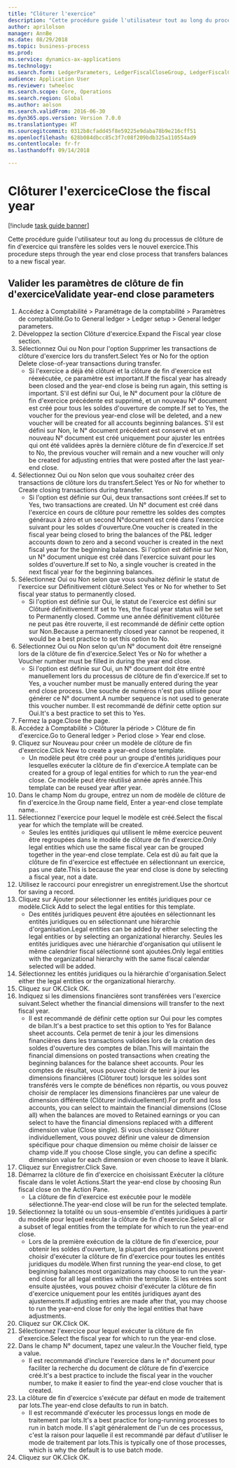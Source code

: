 ```yaml
--- 
title: "Clôturer l'exercice"
description: "Cette procédure guide l'utilisateur tout au long du processus de clôture de fin d'exercice qui transfère les soldes vers le nouvel exercice."
author: aprilolson
manager: AnnBe
ms.date: 08/29/2018
ms.topic: business-process
ms.prod: 
ms.service: dynamics-ax-applications
ms.technology: 
ms.search.form: LedgerParameters, LedgerFiscalCloseGroup, LedgerFiscalCloseAddLedger, SysLookupMultiSelectGrid, LedgerFiscalCloseRunGroup
audience: Application User
ms.reviewer: twheeloc
ms.search.scope: Core, Operations
ms.search.region: Global
ms.author: aolson
ms.search.validFrom: 2016-06-30
ms.dyn365.ops.version: Version 7.0.0
ms.translationtype: HT
ms.sourcegitcommit: 0312b8cfadd45f8e59225e9daba78b9e216cff51
ms.openlocfilehash: 628b084dbcc85c3f7c08f209bdb325a110554ad9
ms.contentlocale: fr-fr
ms.lasthandoff: 09/14/2018

---
```

# <a name="close-the-fiscal-year"></a><span data-ttu-id="909ef-103">Clôturer l'exercice</span><span class="sxs-lookup"><span data-stu-id="909ef-103">Close the fiscal year</span></span>

[!include [task guide banner](../../includes/task-guide-banner.md)]

<span data-ttu-id="909ef-104">Cette procédure guide l'utilisateur tout au long du processus de clôture de fin d'exercice qui transfère les soldes vers le nouvel exercice.</span><span class="sxs-lookup"><span data-stu-id="909ef-104">This procedure steps through the year end close process that transfers balances to a new fiscal year.</span></span>


## <a name="validate-year-end-close-parameters"></a><span data-ttu-id="909ef-105">Valider les paramètres de clôture de fin d'exercice</span><span class="sxs-lookup"><span data-stu-id="909ef-105">Validate year-end close parameters</span></span>
1. <span data-ttu-id="909ef-106">Accédez à Comptabilité > Paramétrage de la comptabilité > Paramètres de comptabilité.</span><span class="sxs-lookup"><span data-stu-id="909ef-106">Go to General ledger > Ledger setup > General ledger parameters.</span></span>
2. <span data-ttu-id="909ef-107">Développez la section Clôture d'exercice.</span><span class="sxs-lookup"><span data-stu-id="909ef-107">Expand the Fiscal year close section.</span></span>
3. <span data-ttu-id="909ef-108">Sélectionnez Oui ou Non pour l'option Supprimer les transactions de clôture d'exercice lors du transfert.</span><span class="sxs-lookup"><span data-stu-id="909ef-108">Select Yes or No for the option Delete close-of-year transactions during transfer.</span></span>
    * <span data-ttu-id="909ef-109">Si l'exercice a déjà été clôturé et la clôture de fin d'exercice est réexécutée, ce paramètre est important.</span><span class="sxs-lookup"><span data-stu-id="909ef-109">If the fiscal year has already been closed and the year-end close is being run again, this setting is important.</span></span> <span data-ttu-id="909ef-110">S'il est défini sur Oui, le N° document pour la clôture de fin d'exercice précédente est supprimé, et un nouveau N° document est créé pour tous les soldes d'ouverture de compte.</span><span class="sxs-lookup"><span data-stu-id="909ef-110">If set to Yes, the voucher for the previous year-end close will be deleted, and a new voucher will be created for all accounts beginning balances.</span></span> <span data-ttu-id="909ef-111">S'il est défini sur Non, le N° document précédent est conservé et un nouveau N° document est créé uniquement pour ajuster les entrées qui ont été validées après la dernière clôture de fin d'exercice.</span><span class="sxs-lookup"><span data-stu-id="909ef-111">If set to No, the previous voucher will remain and a new voucher will only be created for adjusting entries that were posted after the last year-end close.</span></span>  
4. <span data-ttu-id="909ef-112">Sélectionnez Oui ou Non selon que vous souhaitez créer des transactions de clôture lors du transfert.</span><span class="sxs-lookup"><span data-stu-id="909ef-112">Select Yes or No for whether to Create closing transactions during transfer.</span></span>
    * <span data-ttu-id="909ef-113">Si l'option est définie sur Oui, deux transactions sont créées.</span><span class="sxs-lookup"><span data-stu-id="909ef-113">If set to Yes, two transactions are created.</span></span> <span data-ttu-id="909ef-114">Un N° document est créé dans l'exercice en cours de clôture pour remettre les soldes des comptes généraux à zéro et un second N°document est créé dans l'exercice suivant pour les soldes d'ouverture.</span><span class="sxs-lookup"><span data-stu-id="909ef-114">One voucher is created in the fiscal year being closed to bring the balances of the P&L ledger accounts down to zero and a second voucher is created in the next fiscal year for the beginning balances.</span></span> <span data-ttu-id="909ef-115">Si l'option est définie sur Non, un N° document unique est créé dans l'exercice suivant pour les soldes d'ouverture.</span><span class="sxs-lookup"><span data-stu-id="909ef-115">If set to No, a single voucher is created in the next fiscal year for the beginning balances.</span></span>  
5. <span data-ttu-id="909ef-116">Sélectionnez Oui ou Non selon que vous souhaitez définir le statut de l'exercice sur Définitivement clôturé.</span><span class="sxs-lookup"><span data-stu-id="909ef-116">Select Yes or No for whether to Set fiscal year status to permanently closed.</span></span>
    * <span data-ttu-id="909ef-117">Si l'option est définie sur Oui, le statut de l'exercice est défini sur Clôturé définitivement.</span><span class="sxs-lookup"><span data-stu-id="909ef-117">If set to Yes, the fiscal year status will be set to Permanently closed.</span></span>  <span data-ttu-id="909ef-118">Comme une année définitivement clôturée ne peut pas être rouverte, il est recommandé de définir cette option sur Non.</span><span class="sxs-lookup"><span data-stu-id="909ef-118">Because a permanently closed year cannot be reopened, it would be a best practice to set this option to No.</span></span>  
6. <span data-ttu-id="909ef-119">Sélectionnez Oui ou Non selon qu'un N° document doit être renseigné lors de la clôture de fin d'exercice.</span><span class="sxs-lookup"><span data-stu-id="909ef-119">Select Yes or No for whether a Voucher number must be filled in during the year end close.</span></span>
    * <span data-ttu-id="909ef-120">Si l'option est définie sur Oui, un N° document doit être entré manuellement lors du processus de clôture de fin d'exercice.</span><span class="sxs-lookup"><span data-stu-id="909ef-120">If set to Yes, a voucher number must be manually entered during the year end close process.</span></span> <span data-ttu-id="909ef-121">Une souche de numéros n'est pas utilisée pour générer ce N° document.</span><span class="sxs-lookup"><span data-stu-id="909ef-121">A number sequence is not used to generate this voucher number.</span></span> <span data-ttu-id="909ef-122">Il est recommandé de définir cette option sur Oui.</span><span class="sxs-lookup"><span data-stu-id="909ef-122">It's a best practice to set this to Yes.</span></span>  
7. <span data-ttu-id="909ef-123">Fermez la page.</span><span class="sxs-lookup"><span data-stu-id="909ef-123">Close the page.</span></span>
8. <span data-ttu-id="909ef-124">Accédez à Comptabilité > Clôturer la période > Clôture de fin d'exercice.</span><span class="sxs-lookup"><span data-stu-id="909ef-124">Go to General ledger > Period close > Year end close.</span></span>
9. <span data-ttu-id="909ef-125">Cliquez sur Nouveau pour créer un modèle de clôture de fin d'exercice.</span><span class="sxs-lookup"><span data-stu-id="909ef-125">Click New to create a year-end close template.</span></span>
    * <span data-ttu-id="909ef-126">Un modèle peut être créé pour un groupe d'entités juridiques pour lesquelles exécuter la clôture de fin d'exercice.</span><span class="sxs-lookup"><span data-stu-id="909ef-126">A template can be created for a group of legal entities for which to run the year-end close.</span></span> <span data-ttu-id="909ef-127">Ce modèle peut être réutilisé année après année.</span><span class="sxs-lookup"><span data-stu-id="909ef-127">This template can be reused year after year.</span></span>  
10. <span data-ttu-id="909ef-128">Dans le champ Nom du groupe, entrez un nom de modèle de clôture de fin d'exercice.</span><span class="sxs-lookup"><span data-stu-id="909ef-128">In the Group name field, Enter a year-end close template name..</span></span>
11. <span data-ttu-id="909ef-129">Sélectionnez l'exercice pour lequel le modèle est créé.</span><span class="sxs-lookup"><span data-stu-id="909ef-129">Select the fiscal year for which the template will be created.</span></span>
    * <span data-ttu-id="909ef-130">Seules les entités juridiques qui utilisent le même exercice peuvent être regroupées dans le modèle de clôture de fin d'exercice.</span><span class="sxs-lookup"><span data-stu-id="909ef-130">Only legal entities which use the same fiscal year can be grouped together in the year-end close template.</span></span> <span data-ttu-id="909ef-131">Cela est dû au fait que la clôture de fin d'exercice est effectuée en sélectionnant un exercice, pas une date.</span><span class="sxs-lookup"><span data-stu-id="909ef-131">This is because the year end close is done by selecting a fiscal year, not a date.</span></span>  
12. <span data-ttu-id="909ef-132">Utilisez le raccourci pour enregistrer un enregistrement.</span><span class="sxs-lookup"><span data-stu-id="909ef-132">Use the shortcut for saving a record.</span></span>
13. <span data-ttu-id="909ef-133">Cliquez sur Ajouter pour sélectionner les entités juridiques pour ce modèle.</span><span class="sxs-lookup"><span data-stu-id="909ef-133">Click Add to select the legal entities for this template.</span></span>
    * <span data-ttu-id="909ef-134">Des entités juridiques peuvent être ajoutées en sélectionnant les entités juridiques ou en sélectionnant une hiérarchie d'organisation.</span><span class="sxs-lookup"><span data-stu-id="909ef-134">Legal entities can be added by either selecting the legal entities or by selecting an organizational hierarchy.</span></span>  <span data-ttu-id="909ef-135">Seules les entités juridiques avec une hiérarchie d'organisation qui utilisent le même calendrier fiscal sélectionné sont ajoutées.</span><span class="sxs-lookup"><span data-stu-id="909ef-135">Only legal entities with the organizational hierarchy with the same fiscal calendar selected will be added.</span></span>  
14. <span data-ttu-id="909ef-136">Sélectionnez les entités juridiques ou la hiérarchie d'organisation.</span><span class="sxs-lookup"><span data-stu-id="909ef-136">Select either the legal entities or the organizational hierarchy.</span></span>
15. <span data-ttu-id="909ef-137">Cliquez sur OK.</span><span class="sxs-lookup"><span data-stu-id="909ef-137">Click OK.</span></span>
16. <span data-ttu-id="909ef-138">Indiquez si les dimensions financières sont transférées vers l'exercice suivant.</span><span class="sxs-lookup"><span data-stu-id="909ef-138">Select whether the financial dimensions will transfer to the next fiscal year.</span></span>
    * <span data-ttu-id="909ef-139">Il est recommandé de définir cette option sur Oui pour les comptes de bilan.</span><span class="sxs-lookup"><span data-stu-id="909ef-139">It's a best practice to set this option to Yes for Balance sheet accounts.</span></span>  <span data-ttu-id="909ef-140">Cela permet de tenir à jour les dimensions financières dans les transactions validées lors de la création des soldes d'ouverture des comptes de bilan.</span><span class="sxs-lookup"><span data-stu-id="909ef-140">This will maintain the financial dimensions on posted transactions when creating the beginning balances for the balance sheet accounts.</span></span>  <span data-ttu-id="909ef-141">Pour les comptes de résultat, vous pouvez choisir de tenir à jour les dimensions financières (Clôturer tout) lorsque les soldes sont transférés vers le compte de bénéfices non répartis, ou vous pouvez choisir de remplacer les dimensions financières par une valeur de dimension différente (Clôturer individuellement).</span><span class="sxs-lookup"><span data-stu-id="909ef-141">For profit and loss accounts, you can select to maintain the financial dimensions (Close all) when the balances are moved to Retained earnings or you can select to have the financial dimensions replaced with a different dimension value (Close single).</span></span> <span data-ttu-id="909ef-142">Si vous choisissez Clôturer individuellement, vous pouvez définir une valeur de dimension spécifique pour chaque dimension ou même choisir de laisser ce champ vide.</span><span class="sxs-lookup"><span data-stu-id="909ef-142">If you choose Close single, you can define a specific dimension value for each dimension or even choose to leave it blank.</span></span>  
17. <span data-ttu-id="909ef-143">Cliquez sur Enregistrer.</span><span class="sxs-lookup"><span data-stu-id="909ef-143">Click Save.</span></span>
18. <span data-ttu-id="909ef-144">Démarrez la clôture de fin d'exercice en choisissant Exécuter la clôture fiscale dans le volet Actions.</span><span class="sxs-lookup"><span data-stu-id="909ef-144">Start the year-end close by choosing Run fiscal close on the Action Pane.</span></span>
    * <span data-ttu-id="909ef-145">La clôture de fin d'exercice est exécutée pour le modèle sélectionné.</span><span class="sxs-lookup"><span data-stu-id="909ef-145">The year-end close will be run for the selected template.</span></span>  
19. <span data-ttu-id="909ef-146">Sélectionnez la totalité ou un sous-ensemble d'entités juridiques à partir du modèle pour lequel exécuter la clôture de fin d'exercice.</span><span class="sxs-lookup"><span data-stu-id="909ef-146">Select all or a subset of legal entities from the template for which to run the year-end close.</span></span>
    * <span data-ttu-id="909ef-147">Lors de la première exécution de la clôture de fin d'exercice, pour obtenir les soldes d'ouverture, la plupart des organisations peuvent choisir d'exécuter la clôture de fin d'exercice pour toutes les entités juridiques du modèle.</span><span class="sxs-lookup"><span data-stu-id="909ef-147">When first running the year-end close, to get beginning balances most organizations may choose to run the year-end close for all legal entities within the template.</span></span> <span data-ttu-id="909ef-148">Si les entrées sont ensuite ajustées, vous pouvez choisir d'exécuter la clôture de fin d'exercice uniquement pour les entités juridiques ayant des ajustements.</span><span class="sxs-lookup"><span data-stu-id="909ef-148">If adjusting entries are made after that, you may choose to run the year-end close for only the legal entities that have adjustments.</span></span>  
20. <span data-ttu-id="909ef-149">Cliquez sur OK.</span><span class="sxs-lookup"><span data-stu-id="909ef-149">Click OK.</span></span>
21. <span data-ttu-id="909ef-150">Sélectionnez l'exercice pour lequel exécuter la clôture de fin d'exercice.</span><span class="sxs-lookup"><span data-stu-id="909ef-150">Select the fiscal year for which to run the year-end close.</span></span>
22. <span data-ttu-id="909ef-151">Dans le champ N° document, tapez une valeur.</span><span class="sxs-lookup"><span data-stu-id="909ef-151">In the Voucher field, type a value.</span></span>
    * <span data-ttu-id="909ef-152">Il est recommandé d'inclure l'exercice dans le n° document pour faciliter la recherche du document de clôture de fin d'exercice créé.</span><span class="sxs-lookup"><span data-stu-id="909ef-152">It's a best practice to include the fiscal year in the voucher number, to make it easier to find the year-end close voucher that is created.</span></span>  
23. <span data-ttu-id="909ef-153">La clôture de fin d'exercice s'exécute par défaut en mode de traitement par lots.</span><span class="sxs-lookup"><span data-stu-id="909ef-153">The year-end close defaults to run in batch.</span></span>
    * <span data-ttu-id="909ef-154">Il est recommandé d'exécuter les processus longs en mode de traitement par lots.</span><span class="sxs-lookup"><span data-stu-id="909ef-154">It's a best practice for long-running processes to run in batch mode.</span></span> <span data-ttu-id="909ef-155">Il s'agit généralement de l'un de ces processus, c'est la raison pour laquelle il est recommandé par défaut d'utiliser le mode de traitement par lots.</span><span class="sxs-lookup"><span data-stu-id="909ef-155">This is typically one of those processes, which is why the default is to use batch mode.</span></span>  
24. <span data-ttu-id="909ef-156">Cliquez sur OK.</span><span class="sxs-lookup"><span data-stu-id="909ef-156">Click OK.</span></span>


